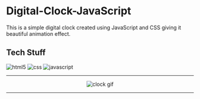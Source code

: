 # Digital-Clock-JavaScript

This is a simple digital clock created using JavaScript and CSS giving it beautiful animation effect.

## Tech Stuff
<p>
<img src="https://img.shields.io/badge/HTML5-E34F26?style=for-the-badge&logo=html5&logoColor=white" alt="html5" />
<img src="https://img.shields.io/badge/CSS3-1572B6?style=for-the-badge&logo=css3&logoColor=white" alt="css" />
<img src="https://img.shields.io/badge/JavaScript-F7DF1E?style=for-the-badge&logo=javascript&logoColor=black" alt="javascript" />
</p>

<hr>
<div align="center">
    <img src="https://github.com/sanjyotpanure/Digital-Clock-JavaScript/blob/master/images/Digital_Clock.gif" alt="clock gif" />
</div>
<hr>
